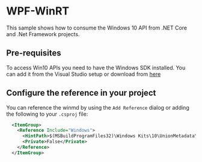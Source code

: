 # WPF-WinRT

This sample shows how to consume the Windows 10 API from .NET Core and .Net Framework projects.

## Pre-requisites
To access Win10 APIs you need to have the Windows SDK installed. You can add it from the Visual Studio setup or download from [here](https://developer.microsoft.com/windows/downloads/windows-10-sdk)

## Configure the reference in your project

You can reference the winmd by using the `Add Reference` dialog or adding the following to your `.csproj` file:

```xml
  <ItemGroup>
    <Reference Include="Windows">
      <HintPath>$(MSBuildProgramFiles32)\Windows Kits\10\UnionMetadata\10.0.16299.0\Windows.winmd</HintPath>
      <Private>False</Private>
    </Reference>
  </ItemGroup>
```
